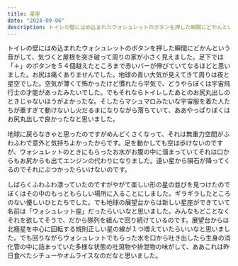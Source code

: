 ```yaml
---
title: 星座
date: "2024-09-06"
description: トイレの壁にはめ込まれたウォシュレットのボタンを押した瞬間にどかんという音がして、気づくと屋根を突き破って周りの家が小さく見えました。
---
```


トイレの壁にはめ込まれたウォシュレットのボタンを押した瞬間にどかんという音がして、気づくと屋根を突き破って周りの家が小さく見えました。足下では「＋」のボタンを５４個越えたところまで赤いバーが伸びていてなるほどと思いました。お尻は痛くありませんでした。地球の青い大気が見えてきて周りは夜と星空でした。空気が薄くて怖かったけど慣れたら平気で、どうやらぼくは宇宙飛行士の才能があったみたいでした。でもそれならトイレしたあとのお尻丸出しのときじゃないほうがよかったな。そしたらマシュマロみたいな宇宙服を着た人たちが重すぎて動けないし火だるまになりながら落ちていて、ああやっぱりぼくはお尻丸出しで良かったなと思いました。

地球に戻らなきゃと思ったのですがめんどくさくなって、それは無重力空間がふわふわで意外と気持ちよかったからです。足を動かしても空は歩けないのですが、ウォシュレットのときにもらったお水がお腹の中に溜まっていてそれは口からもお尻からも出てエンジンの代わりになりました。遠い星から隕石が降ってくるのでそれにぶつかったらいけないのです。

しばらくふわふわ漂っていたのですがやがて楽しい形の星の並びを見つけたのでぼくはその中のもっともらしい場所に入ることにしました。ギラギラしたところのない優しいひとたちでした。でも地球の展望台からは新しい星座ができていて名前は「ウォシュレット座」だったらいいなと思いました。みんなもどことなくそれを欲してそうで、だから隊列を組んで回り続けているのです。展望台からは北極星を中心に回転する規則正しい星の線が１つ増えていたらいいなと思いました。でも回りながらウォシュレットでもらった水を口から吐き出したら生身の消化管の中に詰まっていた多様な状態の吐瀉物や排泄物の味がして、ああこれは昨日食べたシチューやオムライスなのだなと思いました。
